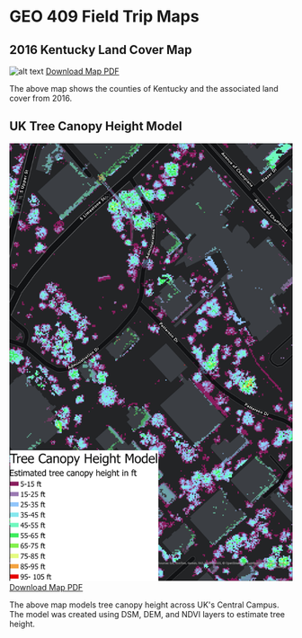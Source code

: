 # GEO 409 Field Trip Maps
## 2016 Kentucky Land Cover Map 
![alt text](Layout-Ky-Land-Cover.jpg)
[Download Map PDF](Layout-Ky-Land-Cover.pdf)

The above map shows the counties of Kentucky and the associated land cover  from 2016. 
## UK Tree Canopy Height Model 
![alt text](<Layout-Tree-Canopy-Model .jpg>)
[Download Map PDF](Layout-Tree-Canopy-Model.pdf)

The above map models tree canopy height across UK's Central Campus. The model was created using DSM, DEM, and NDVI layers to estimate tree height. 

